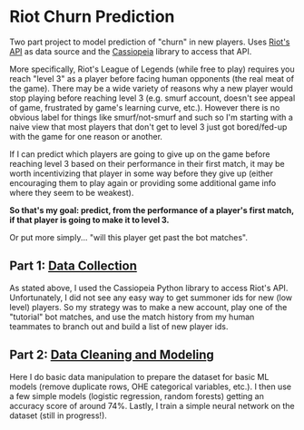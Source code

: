 # Riot Churn Prediction

Two part project to model prediction of "churn" in new players. Uses <a href="https://developer.riotgames.com/">Riot's API</a> as data source and the <a href="http://cassiopeia.readthedocs.io">Cassiopeia</a> library to access that API.

More specifically, Riot's League of Legends (while free to play) requires you reach "level 3" as a player before facing human opponents (the real meat of the game). There may be a wide variety of reasons why a new player would stop playing before reaching level 3 (e.g. smurf account, doesn't see appeal of game, frustrated by game's learning curve, etc.). However there is no obvious label for things like smurf/not-smurf and such so I'm starting with a naive view that most players that don't get to level 3 just got bored/fed-up with the game for one reason or another. 

If I can predict which players are going to give up on the game before reaching level 3 based on their performance in their first match, it may be worth incentivizing that player in some way before they give up (either encouraging them to play again or providing some additional game info where they seem to be weakest).

**So that's my goal: predict, from the performance of a player's first match, if that player is going to make it to level 3.**

Or put more simply... "will this player get past the bot matches".

## Part 1: <a href="https://github.com/dskarbrevik/Riot-Churn-Prediction/blob/master/Riot%20Churn%20Predictor%20%5BPart%201%20-%20Data%20Collection%5D.ipynb">Data Collection</a>

As stated above, I used the Cassiopeia Python library to access Riot's API. Unfortunately, I did not see any easy way to get summoner ids for new (low level) players. So my strategy was to make a new account, play one of the "tutorial" bot matches, and use the match history from my human teammates to branch out and build a list of new player ids.

## Part 2: <a href="https://github.com/dskarbrevik/Riot-Churn-Prediction/blob/master/Riot%20Churn%20Predictor%20%5BPart%202%20-%20Modeling%5D.ipynb">Data Cleaning and Modeling</a>

Here I do basic data manipulation to prepare the dataset for basic ML models (remove duplicate rows, OHE categorical variables, etc.). I then use a few simple models (logistic regression, random forests) getting an accuracy score of around 74%. Lastly, I train a simple neural network on the dataset (still in progress!). 
